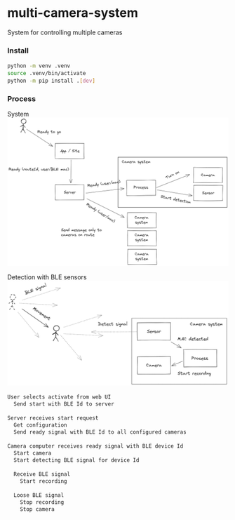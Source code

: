 # multi-camera-system

System for controlling multiple cameras

### Install

```sh
python -m venv .venv
source .venv/bin/activate
python -m pip install .[dev]
```

### Process

System
![System](docs/system.excalidraw.png)

Detection with BLE sensors
![Detection](docs/detection.excalidraw.png)


```
User selects activate from web UI
  Send start with BLE Id to server

Server receives start request
  Get configuration
  Send ready signal with BLE Id to all configured cameras

Camera computer receives ready signal with BLE device Id
  Start camera
  Start detecting BLE signal for device Id

  Receive BLE signal
    Start recording

  Loose BLE signal
    Stop recording
    Stop camera
```
